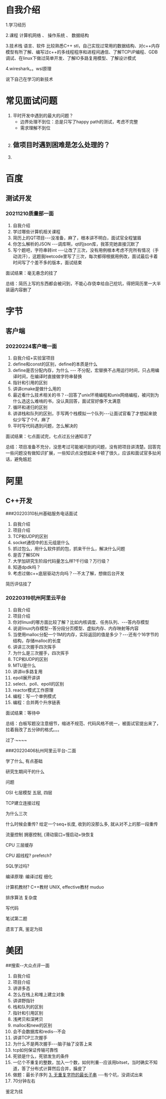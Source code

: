 # 自我介绍

1.学习经历

2.课程 计算机网络 、 操作系统 、 数据结构

3.技术栈   语言、软件  比较熟悉C++ stl，自己实现过常用的数据结构、对c++内存模型有所了解、编写过c++的多线程程序和进程间通信、了解TCP\IP编程、GDB调试、在linux下做过简单开发、了解IO多路复用模型、了解设计模式

4.wireshark。。wsl原理



说下自己在学习的新技术

# 常见面试问题

1. 平时开发中遇到的最大的问题？
   - 边界处理不到位：总是只写了happy path的测试，考虑不完整
   - 需求理解不到位
2. 做项目时遇到困难是怎么处理的？
   - 
3. 

# 百度

## 测试开发

### 20211210质量部一面

1. 自我介绍
2. 学过哪些计算机相关课程
3. 简历上的QT项目---没准备，麻了，根本讲不明白，面试官全程皱眉
4. 你怎么解析的JSON  ---调库啊，qt的json库，我答完她直接沉默了
5. 写个题吧，字符串转int ---让改了三次，没有用例根本考虑不完所有情况（手动流汗），这题我leetcode里写了三次，每次都得根据用例改，面试最后卡着时间写了个差不多的版本，面试结束



面试结果：毫无悬念的挂了

总结：简历上写的东西都会被问到，不能心存侥幸给自己挖坑，得把简历里一大半装逼内容删了

# 字节

## 客户端

### 20220224客户端一面

1. 自我介绍+实验室项目
2. define和const的区别，define的本质是什么
3. define是否分配内存，为什么 ---  不分配，宏替换不占用运行时间，只占用编译时间，在编译时直接做字符串替换
4. 指针和引用的区别
5. 讲讲cmake是做什么用的
6. 最近看什么技术相关的书？--回答了unix环境编程和unix网络编程，被问到为什么选这么难啃的书，没认真回答，面试官好像不太满意
7. 循环和递归的区别
8. 讲讲栈和队列的区别，手写两个栈模拟一个队列---让面试官看了才想起来貌似少写了个if，麻了
9. 平时写代码遇到问题，怎么解决的



面试结果：七点面试完，七点过五分通知凉了

总结：项目准备不充分，没思考过可能被问到的问题，没有把项目讲清楚。回答完一些问题没有做知识扩展，一些知识点没想起来卡顿了很久，应该和面试官多扯闲话，避免尴尬



# 阿里

## C++开发

###20220310杭州基础服务电话面试

1. 自我介绍
2. 项目介绍
3. TCP和UDP的区别
4. socket通信中的五元组是什么
5. 抓过包么，用什么软件抓的包，抓来干什么，解决什么问题
6. 是否了解SDN
7. 大学加研究生阶段代码量怎么样?千行级？万行级？
8. 知道dpdk吗？
9. 考虑过做c++底层驱动方向吗？--不太了解，想做后台开发

简历评估挂了

### 20220319杭州阿里云平台

1. 自我介绍
2. 项目介绍
3. 你对linux的哪方面比较了解？比如内核调度、任务队列、---答内存模型
4. 说说linux内存模型--答分段分页模型、虚拟内存、内存映射等内容
5. 当使用malloc分配一个1M的内存，实际返回的值是多少？---还有个16字节的结构，存储malloc的长度
6. 讲讲三次握手四次挥手
7. 为什么是三次握手，四次挥手
8. TCP和UDP的区别
9. MTU是什么
10. 讲讲io多路复用
11. epoll展开讲讲
12. select、poll、epoll的区别
13. reactor模式工作原理
14. 编程：写一个单例模式
15. 编程：合并两个升序链表

面试结果：等待中

总结：白板写题没注意细节，缩进不规范、代码风格不统一，被面试官提出来了，拉着我改了五分钟的格式。。。

过了·~~~~

###20220406杭州阿里云平台-二面

学了什么, 有点基础

研究生期间干的什么

问题

OSI 七层模型  五层, 四层

TCP建立连接过程 

为什么三次

什么时候会重传? 给定一个seq+长度, 收到的没那么多, 就从对不上的那一段重传

流量控制 拥塞控制, (滑动窗口+慢启动+快恢复

CPU 三层缓存

CPU 超线程? prefetch? 

SQL学过吗? 

编译原理: 编译过程 细化  

计算机教材?  C++教材 UNIX, effective教材 muduo 

排序算法 复杂度 

写代码

笔试第二题

遗言丁真, 鉴定为挂

# 美团

##搜索--大众点评一面

1. 自我介绍
2. 项目介绍
3. 讲讲多态
4. 怎么在栈上和堆上建立对象
5. 讲讲野指针
6. 栈和队列的区别
7. 指针和引用区别
8. 浅拷贝和深拷贝
9. malloc和new的区别
10. 会不会数据库和redis--不会
11. 讲讲TCP三次握手
12. 为什么不是两次握手---脑子抽了没答上来
13. tcp如何保证传输可靠性
14. 死锁是什么，死锁发生的条件
15. 一亿个不重复的整数，加入一个数，如何判重--应该用bitset，当时确实不知道，答了分布式计算然后合并，臊皮了
16. 做题：最长子序列 [3. 无重复字符的最长子串](https://leetcode-cn.com/problems/longest-substring-without-repeating-characters/)   ---有个坑，没调试出来
17. 70分钟左右

 鉴定为挂



